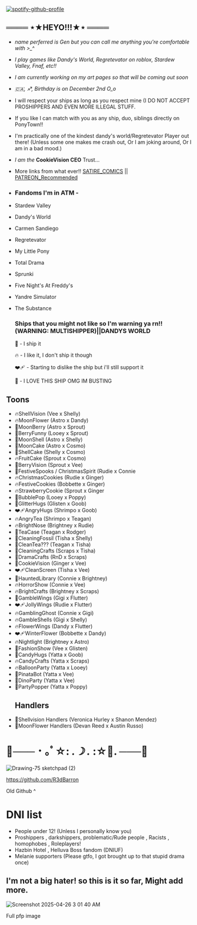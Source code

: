 
[![spotify-github-profile](https://spotify-github-profile.kittinanx.com/api/view?uid=316coycntj43qlsiyzir7mpccuky&cover_image=true&theme=natemoo-re&show_offline=false&background_color=0d1117&interchange=true&bar_color_cover=true&bar_color=53b14f)](https://github.com/kittinan/spotify-github-profile)
## ════ ⋆★HEYO!!!★⋆ ════
- *name perferred is Gen but you can call me anything you're comfortable with >_^*
- *I play games like Dandy's World, Regretevator on roblox, Stardew Valley, Fnaf, etc!!*
- *I am currently working on my art pages so that will be coming out soon* 
- *🇨🇦, ♐, Birthday is on December 2nd O_o*
-  I will respect your ships as long as you respect mine (I DO NOT ACCEPT PROSHIPPERS AND EVEN MORE ILLEGAL STUFF.
-  If you like I can match with you as any ship, duo, siblings directly on PonyTown!!
-  I'm practically one of the kindest dandy's world/Regretevator Player out there! (Unless some one makes me crash out, Or I am joking around, Or I am in a bad mood.)
-  *I am the*
  **CookieVision CEO**
 Trust...


-  More links from what ever!!
   [SATIRE_COMICS](https://readmycomic.straw.page) || [PATREON_Recommended](https://www.patreon.com/c/r3d_barron/about)
-  ### Fandoms I'm in ATM -
-  Stardew Valley
-  Dandy's World
-  Carmen Sandiego
-  Regretevator
-  My Little Pony
-  Total Drama
-  Sprunki
-  Five Night's At Freddy's
-  Yandre Simulator
-  The Substance

   ### Ships that you might not like so I'm warning ya rn!! (WARNING: MULTISHIPPER)||DANDYS WORLD
   🎀 - I ship it
   
   🔥 - I like it, I don't ship it though
   
   ❤‍🩹 - Starting to dislike the ship but i'll still support it
   
   🍪 - I LOVE THIS SHIP OMG IM BUSTING
  ## Toons
- 🔥ShellVision (Vee x Shelly)
- 🔥MoonFlower (Astro x Dandy)
- 🍪MoonBerry (Astro x Sprout)
- 🍪BerryFunny (Looey x Sprout)
- 🎀MoonShell (Astro x Shelly)
- 🎀MoonCake (Astro x Cosmo)
- 🎀ShellCake (Shelly x Cosmo)
- 🔥FruitCake (Sprout x Cosmo)
- 🎀BerryVision (Sprout x Vee)
- 🎀FestiveSpooks / ChristmasSpirit (Rudie x Connie
- 🔥ChristmasCookies (Rudie x Ginger)
- 🔥FestiveCookies (Bobbette x Ginger)
- 🔥StrawberryCookie (Sprout x Ginger
- 🎀BubblePop (Looey x Poppy)
- 🎀GlitterHugs (Glisten x Goob)
- ❤‍🩹AngryHugs (Shrimpo x Goob)
- 🔥AngryTea (Shrimpo x Teagan)
- 🔥BrightNose (Brightney x Rudie)
- 🎀TeaCase (Teagan x Rodger)
- 🍪CleaningFossil (Tisha x Shelly)
- 🎀CleanTea??? (Teagan x Tisha)
- 🎀CleaningCrafts (Scraps x Tisha)
- 🎀DramaCrafts (RnD x Scraps)
- 🍪CookieVision (Ginger x Vee)
- ❤‍🩹CleanScreen (Tisha x Vee)
- 🎀HauntedLibrary (Connie x Brightney)
- 🔥HorrorShow (Connie x Vee)
- 🔥BrightCrafts (Brightney x Scraps)
- 🍪GambleWings (Gigi x Flutter)
- ❤‍🩹JollyWings (Rudie x Flutter)
- 🔥GamblingGhost (Connie x Gigi)
- 🔥GambleShells (Gigi x Shelly)
- 🔥FlowerWings (Dandy x Flutter)
- ❤‍🩹WinterFlower (Bobbette x Dandy)
- 🔥Nightlight (Brightney x Astro)
- 🎀FashionShow (Vee x Glisten)
- 🍪CandyHugs (Yatta x Goob)
- 🔥CandyCrafts (Yatta x Scraps)
- 🔥BalloonParty (Yatta x Looey)
- 🍪PinataBot (Yatta x Vee)
- 🍪DinoParty (Yatta x Vee)
- 🍪PartyPopper (Yatta x Poppy)
   ## Handlers
- 🎀Shellvision Handlers (Veronica Hurley x Shanon Mendez)
- 🎀MoonFlower Handlers (Devan Reed x Austin Russo)
  
# 🎀─── ･ ｡ﾟ☆: *.☽ .* :☆ﾟ. ───🎀
![Drawing-75 sketchpad (2)](https://github.com/user-attachments/assets/02c96d4a-2af0-4650-8b42-2ec3723241f7)

https://github.com/R3dBarron

Old Github ^





# DNI list
* People under 12! (Unless I personally know you)
* Proshippers , darkshippers, problematic/Rude people , Racists , homophobes , Roleplayers!
* Hazbin Hotel , Helluva Boss fandom (DNIUF)
* Melanie supporters (Please gtfo, I got brought up to that stupid drama once)
## I'm not a big hater! so this is it so far, Might add more. 
![Screenshot 2025-04-26 3 01 40 AM](https://github.com/user-attachments/assets/a8563869-40e3-484c-91a3-788e1b5beb69)

Full pfp image
